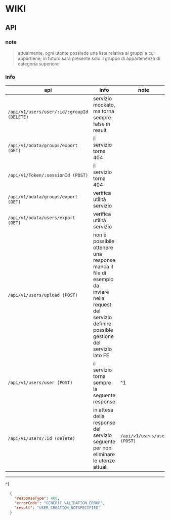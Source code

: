 # WIKI

## API

### note
> attualmente, ogni utente possiede una lista relativa ai gruppi a cui appartiene; in futuro sarà presente solo il gruppo di appartenenza di categoria superiore

### info

| api | info | note |
|-|-|-|
|`/api/v1/users/user/:id/:groupId (DELETE)`| servizio mockato, ma torna sempre false in result | |
|`/api/v1/odata/groups/export (GET)`| il servizio torna 404 | |
|`/api/v1/Token/:sessionId (POST)`| il servizio torna 404 | |
|`/api/v1/odata/groups/export (GET)`| verifica utilità servizio | |
|`/api/v1/odata/users/export (GET)`| verifica utilità servizio | |
|`/api/v1/users/upload (POST)`| non è possibile ottenere una response<br />manca il file di esempio da inviare nella request del servizio<br />definire possible gestione del servizio lato FE | |
|`/api/v1/users/user (POST)`| il servizio torna sempre la seguente response | ^1 |
|`/api/v1/users/:id (delete)`| in attesa della response del servizio seguente per non eliminare le utenze attuali |`/api/v1/users/user (POST)`|

___

^1
```json
  {
    "responseType": 400,
    "errorCode": "GENERIC_VALIDATION_ERROR",
    "result": "USER_CREATION_NOTSPECIFIED"
  }
```
